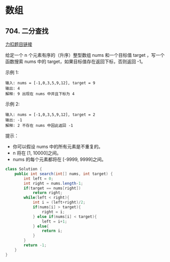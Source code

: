 # 数组

## 704. 二分查找

[力扣题目链接](https://leetcode.cn/problems/binary-search/)

给定一个 n 个元素有序的（升序）整型数组 nums 和一个目标值 target  ，写一个函数搜索 nums 中的 target，如果目标值存在返回下标，否则返回 -1。

示例 1:

```text
输入: nums = [-1,0,3,5,9,12], target = 9     
输出: 4       
解释: 9 出现在 nums 中并且下标为 4     
```

示例 2:

```text
输入: nums = [-1,0,3,5,9,12], target = 2     
输出: -1        
解释: 2 不存在 nums 中因此返回 -1        
```

提示：

- 你可以假设 nums 中的所有元素是不重复的。
- n 将在 [1, 10000]之间。
- nums 的每个元素都将在 [-9999, 9999]之间。

```java
class Solution {
    public int search(int[] nums, int target) {
        int left = 0;
        int right = nums.length-1;
        if(target == nums[right])
            return right;
        while(left < right){
            int i = (left+right)/2;
            if(nums[i] > target){
                right = i;
            } else if(nums[i] < target){
                left = i+1;
            } else{
                return i;
            }
        }
        return -1;
    }
}
```

